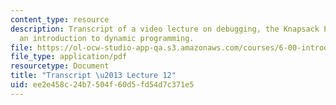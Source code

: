 ```yaml
---
content_type: resource
description: Transcript of a video lecture on debugging, the Knapsack Problem, and
  an introduction to dynamic programming.
file: https://ol-ocw-studio-app-qa.s3.amazonaws.com/courses/6-00-introduction-to-computer-science-and-programming-fall-2008/ee2e458c24b7504f60d5fd54d7c371e5_6-00F08-L12.pdf
file_type: application/pdf
resourcetype: Document
title: "Transcript \u2013 Lecture 12"
uid: ee2e458c-24b7-504f-60d5-fd54d7c371e5
---
```


